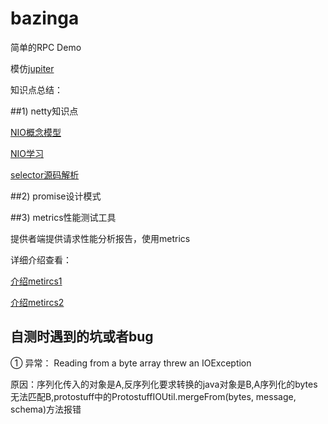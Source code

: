 # bazinga

简单的RPC Demo

模仿[jupiter](https://github.com/fengjiachun/Jupiter)

知识点总结：

##1) netty知识点

 [NIO概念模型](http://blog.csdn.net/linuu/article/details/51836281) 

 [NIO学习](http://ifeve.com/java-nio-all/)
 
 [selector源码解析](http://zhhphappy.iteye.com/blog/2032893)


##2) promise设计模式



##3) metrics性能测试工具

  提供者端提供请求性能分析报告，使用metrics

  详细介绍查看：

   [介绍metircs1](http://www.cnblogs.com/nexiyi/p/metrics_sample_1.html)

   [介绍metircs2](http://www.cnblogs.com/nexiyi/p/metrics_sample_2.html)


## 自测时遇到的坑或者bug

① 异常： Reading from a byte array threw an IOException


原因：序列化传入的对象是A,反序列化要求转换的java对象是B,A序列化的bytes无法匹配B,protostuff中的ProtostuffIOUtil.mergeFrom(bytes, message, schema)方法报错


